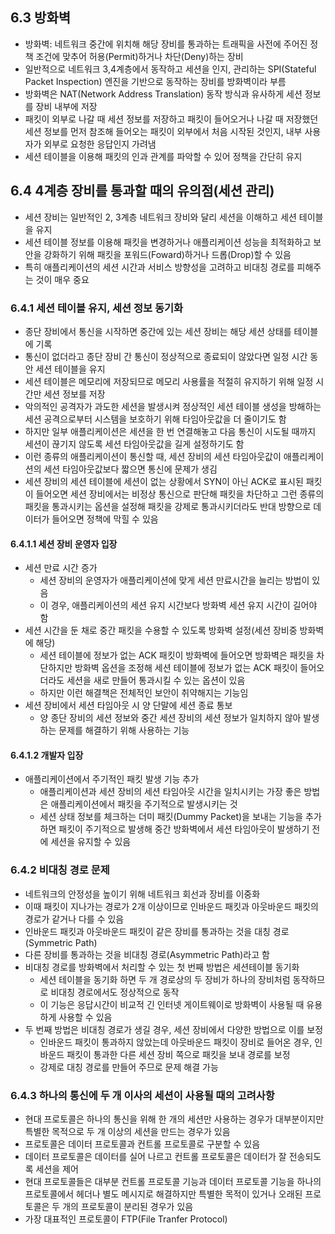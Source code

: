 ## 6.3 방화벽

-   방화벽: 네트워크 중간에 위치해 해당 장비를 통과하는 트래픽을 사전에 주어진 정책 조건에 맞추어 허용(Permit)하거나 차단(Deny)하는 장비
-   일반적으로 네트워크 3,4계층에서 동작하고 세션을 인지, 관리하는 SPI(Stateful Packet Inspection) 엔진을 기반으로 동작하는 장비를 방화벽이라 부름
-   방화벽은 NAT(Network Address Translation) 동작 방식과 유사하게 세션 정보를 장비 내부에 저장
-   패킷이 외부로 나갈 때 세션 정보를 저장하고 패킷이 들어오거나 나갈 때 저장했던 세션 정보를 먼저 참조해 들어오는 패킷이 외부에서 처음 시작된 것인지, 내부 사용자가 외부로 요청한 응답인지 가려냄
-   세션 테이블을 이용해 패킷의 인과 관계를 파악할 수 있어 정책을 간단히 유지

## 6.4 4계층 장비를 통과할 때의 유의점(세션 관리)

-   세션 장비는 일반적인 2, 3계층 네트워크 장비와 달리 세션을 이해하고 세션 테이블을 유지
-   세션 테이블 정보를 이용해 패킷을 변경하거나 애플리케이션 성능을 최적화하고 보안을 강화하기 위해 패킷을 포워드(Foward)하거나 드롭(Drop)할 수 있음
-   특히 애플리케이션의 세션 시간과 서비스 방향성을 고려하고 비대칭 경로를 피해주는 것이 매우 중요

### 6.4.1 세션 테이블 유지, 세션 정보 동기화

-   종단 장비에서 통신을 시작하면 중간에 있는 세션 장비는 해당 세션 상태를 테이블에 기록
-   통신이 없더라고 종단 장비 간 통신이 정상적으로 종료되이 않았다면 일정 시간 동안 세션 테이블을 유지
-   세션 테이블은 메모리에 저장되므로 메모리 사용률을 적절히 유지하기 위해 일정 시간만 세션 정보를 저장
-   악의적인 공격자가 과도한 세션을 발생시켜 정상적인 세션 테이블 생성을 방해하는 세션 공격으로부터 시스템을 보호하기 위해 타임아웃값을 더 줄이기도 함
-   하지만 일부 애플리케이션은 세션을 한 번 연결해놓고 다음 통신이 시도될 때까지 세션이 끊기지 않도록 세션 타임아웃값을 길게 설정하기도 함
-   이런 종류의 애플리케이션이 통신할 때, 세션 장비의 세션 타임아웃값이 애플리케이션의 세션 타임아웃값보다 짧으면 통신에 문제가 생김
-   세션 장비의 세션 테이블에 세션이 없는 상황에서 SYN이 아닌 ACK로 표시된 패킷이 들어오면 세션 장비에서는 비정상 통신으로 판단해 패킷을 차단하고 그런 종류의 패킷을 통과시키는 옵션을 설정해 패킷을 강제로 통과시키더라도 반대 방향으로 데이터가 들어오면 정책에 막힐 수 있음

#### 6.4.1.1 세션 장비 운영자 입장

-   세션 만료 시간 증가
    -   세션 장비의 운영자가 애플리케이션에 맞게 세션 만료시간을 늘리는 방법이 있음
    -   이 경우, 애플리케이션의 세션 유지 시간보다 방화벽 세션 유지 시간이 길어야 함
-   세션 시간을 둔 채로 중간 패킷을 수용할 수 있도록 방화벽 설정(세션 장비중 방화벽에 해당)
    -   세션 테이블에 정보가 없는 ACK 패킷이 방화벽에 들어오면 방화벽은 패킷을 차단하지만 방화벽 옵션을 조정해 세션 테이블에 정보가 없는 ACK 패킷이 들어오더라도 세션을 새로 만들어 통과시킬 수 있는 옵션이 있음
    -   하지만 이런 해결책은 전체적인 보안이 취약해지는 기능임
-   세션 장비에서 세션 타임아웃 시 양 단말에 세션 종료 통보
    -   양 종단 장비의 세션 정보와 중간 세션 장비의 세션 정보가 일치하지 않아 발생하는 문제를 해결하기 위해 사용하는 기능

#### 6.4.1.2 개발자 입장

-   애플리케이션에서 주기적인 패킷 발생 기능 추가
    -   애플리케이션과 세션 장비의 세션 타임아웃 시간을 일치시키는 가장 좋은 방법은 애플리케이션에서 패킷을 주기적으로 발생시키는 것
    -   세션 상태 정보를 체크하는 더미 패킷(Dummy Packet)을 보내는 기능을 추가하면 패킷이 주기적으로 발생해 중간 방화벽에서 세션 타임아웃이 발생하기 전에 세션을 유지할 수 있음

### 6.4.2 비대칭 경로 문제

-   네트워크의 안정성을 높이기 위해 네트워크 회선과 장비를 이중화
-   이때 패킷이 지나가는 경로가 2개 이상이므로 인바운드 패킷과 아웃바운드 패킷의 경로가 같거나 다를 수 있음
-   인바운드 패킷과 아웃바운드 패킷이 같은 장비를 통과하는 것을 대칭 경로(Symmetric Path)
-   다른 장비를 통과하는 것을 비대칭 경로(Asymmetric Path)라고 함
-   비대칭 경로를 방화벽에서 처리할 수 있는 첫 번째 방법은 세션테이블 동기화
    -   세션 테이블을 동기화 하면 두 개 경로상의 두 장비가 하나의 장비처럼 동작하므로 비대칭 경로에서도 정상적으로 동작
    -   이 기능은 응답시간이 비교적 긴 인터넷 게이트웨이로 방화벽이 사용될 때 유용하게 사용할 수 있음
-   두 번째 방법은 비대칭 경로가 생길 경우, 세션 장비에서 다양한 방법으로 이를 보정
    -   인바운드 패킷이 통과하지 않았는데 아웃바운드 패킷이 장비로 들어온 경우, 인바운드 패킷이 통과한 다른 세션 장비 쪽으로 패킷을 보내 경로를 보정
    -   강제로 대칭 경로를 만들어 주므로 문제 해결 가능

### 6.4.3 하나의 통신에 두 개 이사의 세션이 사용될 때의 고려사항

-   현대 프로토콜은 하나의 통신을 위해 한 개의 세션만 사용하는 경우가 대부분이지만 특별한 목적으로 두 개 이상의 세션을 만드는 경우가 있음
-   프로토콜은 데이터 프로토콜과 컨트롤 프로토콜로 구분할 수 있음
-   데이터 프로토콜은 데이터를 실어 나르고 컨트롤 프로토콜은 데이터가 잘 전송되도록 세션을 제어
-   현대 프로토콜들은 대부분 컨트롤 프로토콜 기능과 데이터 프로토콜 기능을 하나의 프로토콜에서 헤더나 별도 메시지로 해결하지만 특별한 목적이 있거나 오래된 프로토콜은 두 개의 프로토콜이 분리된 경우가 있음
-   가장 대표적인 프로토콜이 FTP(File Tranfer Protocol)
